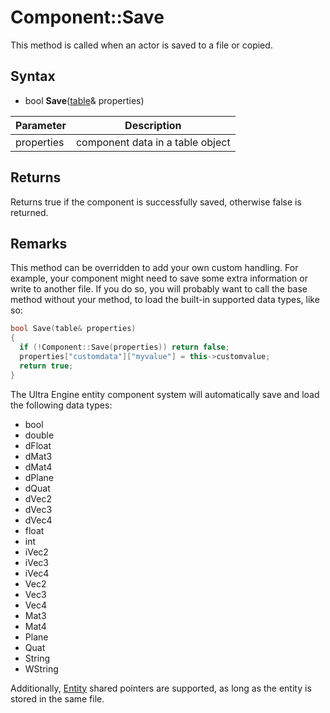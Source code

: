 # Component::Save

This method is called when an actor is saved to a file or copied.

## Syntax

- bool **Save**([table](https://github.com/UltraEngine/tableplusplus#programming-guide)& properties)

| Parameter | Description |
|---|---|
| properties | component data in a table object |

## Returns

Returns true if the component is successfully saved, otherwise false is returned.

## Remarks

This method can be overridden to add your own custom handling. For example, your component might need to save some extra information or write to another file. If you do so, you will probably want to call the base method without your method, to load the built-in supported data types, like so:

```c++
bool Save(table& properties)
{
  if (!Component::Save(properties)) return false;
  properties["customdata"]["myvalue"] = this->customvalue;
  return true;
}
```

The Ultra Engine entity component system will automatically save and load the following data types:
- bool
- double
- dFloat
- dMat3
- dMat4
- dPlane
- dQuat
- dVec2
- dVec3
- dVec4
- float
- int
- iVec2
- iVec3
- iVec4
- Vec2
- Vec3
- Vec4
- Mat3
- Mat4
- Plane
- Quat
- String
- WString
  
Additionally, [Entity](Entity.md) shared pointers are supported, as long as the entity is stored in the same file.
